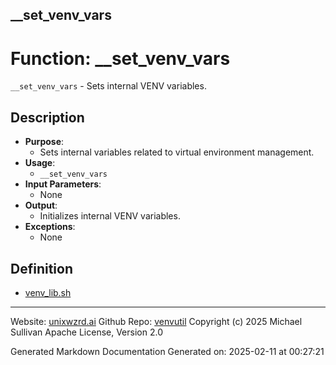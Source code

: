 ## __set_venv_vars
# Function: __set_venv_vars
`__set_venv_vars` - Sets internal VENV variables.
## Description
- **Purpose**: 
  - Sets internal variables related to virtual environment management.
- **Usage**: 
  - `__set_venv_vars`
- **Input Parameters**: 
  - None
- **Output**: 
  - Initializes internal VENV variables.
- **Exceptions**: 
  - None

## Definition 

* [venv_lib.sh](../venv_lib_sh.md)
---

Website: [unixwzrd.ai](https://unixwzrd.ai)
Github Repo: [venvutil](https://github.com/unixwzrd/venvutil)
Copyright (c) 2025 Michael Sullivan
Apache License, Version 2.0

Generated Markdown Documentation
Generated on: 2025-02-11 at 00:27:21
